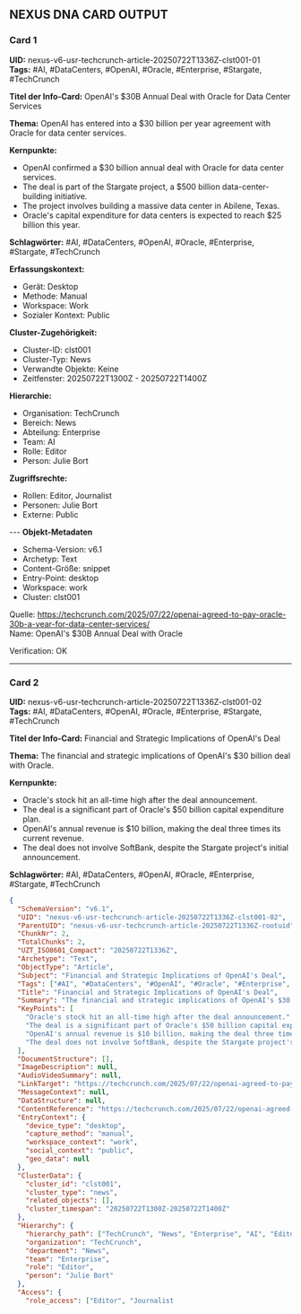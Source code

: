## NEXUS DNA CARD OUTPUT

### Card 1

**UID:** nexus-v6-usr-techcrunch-article-20250722T1336Z-clst001-01  
**Tags:** #AI, #DataCenters, #OpenAI, #Oracle, #Enterprise, #Stargate, #TechCrunch

**Titel der Info-Card:** OpenAI's $30B Annual Deal with Oracle for Data Center Services

**Thema:** OpenAI has entered into a $30 billion per year agreement with Oracle for data center services.

**Kernpunkte:**
- OpenAI confirmed a $30 billion annual deal with Oracle for data center services.
- The deal is part of the Stargate project, a $500 billion data-center-building initiative.
- The project involves building a massive data center in Abilene, Texas.
- Oracle's capital expenditure for data centers is expected to reach $25 billion this year.

**Schlagwörter:** #AI, #DataCenters, #OpenAI, #Oracle, #Enterprise, #Stargate, #TechCrunch



**Erfassungskontext:**
- Gerät: Desktop
- Methode: Manual
- Workspace: Work
- Sozialer Kontext: Public

**Cluster-Zugehörigkeit:**
- Cluster-ID: clst001
- Cluster-Typ: News
- Verwandte Objekte: Keine
- Zeitfenster: 20250722T1300Z - 20250722T1400Z

**Hierarchie:**
- Organisation: TechCrunch
- Bereich: News
- Abteilung: Enterprise
- Team: AI
- Rolle: Editor
- Person: Julie Bort

**Zugriffsrechte:**
- Rollen: Editor, Journalist
- Personen: Julie Bort
- Externe: Public

--- **Objekt-Metadaten**
- Schema-Version: v6.1
- Archetyp: Text
- Content-Größe: snippet
- Entry-Point: desktop
- Workspace: work
- Cluster: clst001

Quelle: https://techcrunch.com/2025/07/22/openai-agreed-to-pay-oracle-30b-a-year-for-data-center-services/  
Name: OpenAI's $30B Annual Deal with Oracle

Verification: OK

---

### Card 2

**UID:** nexus-v6-usr-techcrunch-article-20250722T1336Z-clst001-02  
**Tags:** #AI, #DataCenters, #OpenAI, #Oracle, #Enterprise, #Stargate, #TechCrunch

**Titel der Info-Card:** Financial and Strategic Implications of OpenAI's Deal

**Thema:** The financial and strategic implications of OpenAI's $30 billion deal with Oracle.

**Kernpunkte:**
- Oracle's stock hit an all-time high after the deal announcement.
- The deal is a significant part of Oracle's $50 billion capital expenditure plan.
- OpenAI's annual revenue is $10 billion, making the deal three times its current revenue.
- The deal does not involve SoftBank, despite the Stargate project's initial announcement.

**Schlagwörter:** #AI, #DataCenters, #OpenAI, #Oracle, #Enterprise, #Stargate, #TechCrunch

```json
{
  "SchemaVersion": "v6.1",
  "UID": "nexus-v6-usr-techcrunch-article-20250722T1336Z-clst001-02",
  "ParentUID": "nexus-v6-usr-techcrunch-article-20250722T1336Z-rootuid",
  "ChunkNr": 2,
  "TotalChunks": 2,
  "UZT_ISO8601_Compact": "20250722T1336Z",
  "Archetype": "Text",
  "ObjectType": "Article",
  "Subject": "Financial and Strategic Implications of OpenAI's Deal",
  "Tags": ["#AI", "#DataCenters", "#OpenAI", "#Oracle", "#Enterprise", "#Stargate", "#TechCrunch"],
  "Title": "Financial and Strategic Implications of OpenAI's Deal",
  "Summary": "The financial and strategic implications of OpenAI's $30 billion deal with Oracle.",
  "KeyPoints": [
    "Oracle's stock hit an all-time high after the deal announcement.",
    "The deal is a significant part of Oracle's $50 billion capital expenditure plan.",
    "OpenAI's annual revenue is $10 billion, making the deal three times its current revenue.",
    "The deal does not involve SoftBank, despite the Stargate project's initial announcement."
  ],
  "DocumentStructure": [],
  "ImageDescription": null,
  "AudioVideoSummary": null,
  "LinkTarget": "https://techcrunch.com/2025/07/22/openai-agreed-to-pay-oracle-30b-a-year-for-data-center-services/",
  "MessageContext": null,
  "DataStructure": null,
  "ContentReference": "https://techcrunch.com/2025/07/22/openai-agreed-to-pay-oracle-30b-a-year-for-data-center-services/",
  "EntryContext": {
    "device_type": "desktop",
    "capture_method": "manual",
    "workspace_context": "work",
    "social_context": "public",
    "geo_data": null
  },
  "ClusterData": {
    "cluster_id": "clst001",
    "cluster_type": "news",
    "related_objects": [],
    "cluster_timespan": "20250722T1300Z-20250722T1400Z"
  },
  "Hierarchy": {
    "hierarchy_path": ["TechCrunch", "News", "Enterprise", "AI", "Editor", "Julie Bort"],
    "organization": "TechCrunch",
    "department": "News",
    "team": "Enterprise",
    "role": "Editor",
    "person": "Julie Bort"
  },
  "Access": {
    "role_access": ["Editor", "Journalist
